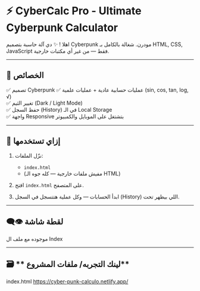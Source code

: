 # ⚡ CyberCalc Pro - Ultimate Cyberpunk Calculator

اهلا ! ✨ دي آلة حاسبة بتصميم Cyberpunk مودرن. شغالة بالكامل بـ HTML, CSS, JavaScript فقط — من غير أي مكتبات خارجية.

---

## 🧩 **الخصائص**

✅ تصميم Cyberpunk 
✅ عمليات حسابية عادية + عمليات علمية (sin, cos, tan, log, √)  
✅ تغيير الثيم (Dark / Light Mode)  
✅ حفظ السجل (History) في الـ Local Storage  
✅ واجهة Responsive بتشتغل على الموبايل والكمبيوتر

---

## 🚀 **إزاي تستخدمها**

1. نزّل الملفات:
   - `index.html`
   - (مفيش ملفات خارجية — كله جوه الـ HTML)

2. افتح `index.html` على المتصفح.

3. ابدأ الحسابات — وكل عملية هتتسجل في السجل (History) اللي بيظهر تحت.

---

## 👁️‍🗨️ **لقطة شاشة**
موجوده مع ملف ال Index

---

## 🗃️ **  لينك التجربه/ ملفات المشروع**
index.html
https://cyber-punk-calculo.netlify.app/
